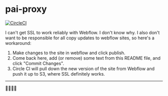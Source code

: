 # pai-proxy

[![CircleCI](https://circleci.com/gh/fightforthefuture/pai-proxy.svg?style=svg)](https://circleci.com/gh/fightforthefuture/pai-proxy)

I can't get SSL to work reliably with Webflow. I don't know why. I also don't want to be responsible for all copy updates to webflow sites, so here's a workaround:

1. Make changes to the site in webflow and click publish.
2. Come back here, add (or remove) some text from this README file, and click "Commit Changes".
3. Circle CI will pull down the new version of the site from Webflow and push it up to S3, where SSL definitely works.

----

🙏😺😸🙏

